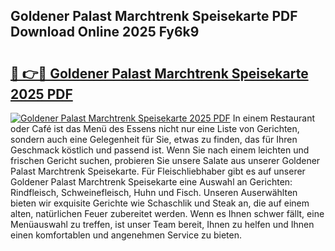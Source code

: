 ## Goldener Palast Marchtrenk Speisekarte PDF Download Online 2025 Fy6k9

# <h2><a href="http://gcc24v0.nevu.top/?p=Goldener+Palast+Marchtrenk+Speisekarte">🔗 👉🔴 Goldener Palast Marchtrenk Speisekarte 2025 PDF</a></h2>

[![Goldener Palast Marchtrenk Speisekarte 2025 PDF](https://i.imgur.com/dBaPXMq.png)](http://gcc24v0.nevu.top/?p=Goldener+Palast+Marchtrenk+Speisekarte)
In einem Restaurant oder Café ist das Menü des Essens nicht nur eine Liste von Gerichten, sondern auch eine Gelegenheit für Sie, etwas zu finden, das für Ihren Geschmack köstlich und passend ist. Wenn Sie nach einem leichten und frischen Gericht suchen, probieren Sie unsere Salate aus unserer Goldener Palast Marchtrenk Speisekarte. Für Fleischliebhaber gibt es auf unserer Goldener Palast Marchtrenk Speisekarte eine Auswahl an Gerichten: Rindfleisch, Schweinefleisch, Huhn und Fisch. Unseren Auserwählten bieten wir exquisite Gerichte wie Schaschlik und Steak an, die auf einem alten, natürlichen Feuer zubereitet werden. Wenn es Ihnen schwer fällt, eine Menüauswahl zu treffen, ist unser Team bereit, Ihnen zu helfen und Ihnen einen komfortablen und angenehmen Service zu bieten.

